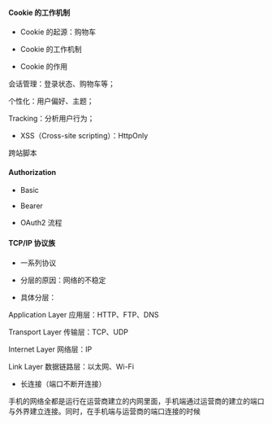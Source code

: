 #### Cookie 的工作机制

- Cookie 的起源：购物车

- Cookie 的工作机制

- Cookie 的作用

会话管理：登录状态、购物车等；

个性化：用户偏好、主题；

Tracking：分析用户行为；

- XSS（Cross-site scripting）：HttpOnly

跨站脚本
 
#### Authorization

- Basic

- Bearer

- OAuth2 流程


#### TCP/IP 协议族

- 一系列协议

- 分层的原因：网络的不稳定

- 具体分层：

Application Layer 应用层：HTTP、FTP、DNS

Transport Layer 传输层：TCP、UDP

Internet Layer 网络层：IP

Link Layer 数据链路层：以太网、Wi-Fi

- 长连接（端口不断开连接）

手机的网络全都是运行在运营商建立的内网里面，手机端通过运营商的建立的端口与外界建立连接。同时，在手机端与运营商的端口连接的时候